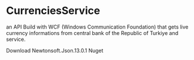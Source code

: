 # CurrenciesService
an API Build with WCF (Windows Communication Foundation) that gets live currency informations from central bank of the Republic of Turkiye and service.

Download Newtonsoft.Json.13.0.1 Nuget
